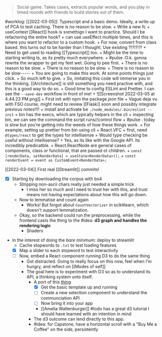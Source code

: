 > Social game. Takes cases, extracts popular words, and you play in timed rounds with friends to build stories out of them. 


#worklog:
[[2022-03-05]]: Typescript and a basic demo. Ideally, a write up of PCA to test caching. There is no reason to be slow.
	+ Write a new fc
		+ useContext [[React]] hook is somethign I want to practice. Should I be refactoring the entire hook? 
			+ can use useEffect multiple times, and this is where you want to refactor to a custom hook. 
		+ For now, convert from class based. this turns out to be harder than I thought. Use existing ?!?!?!?!
		+ Need to get used to reading [[Typescript]] too. 
			+ Might be the time to starting writing ts, as its pretty much everywhere.
			+ #pulse :O.k. gonna rewrite the wrapper to get my feet wet. Going to pee first. 
				+ There is no reason to be slow. 
				+ There is no reason to be slow. 
				+ There is no reason to be slow-----
				+ You are going to make this work. At some points things just click.
				+ So much left to give.
				+ So, imitating this code will immerse you in the thinking. [[Architecture]] is still something you need practive with, and this is a good way to do so. 
			+ Good time to config ESLint and Prettier. I can see the `--save-dev` workflow in front of me!
			+  ![[Screenshot 2022-03-05 at 4.44.23 PM.png]]
				+ First init with npm the package.json file
					+ Vague deja vu with FSO course, might need to review [[Flask]] soon and possibly integrate previous notes!!!!
					+ install and activate be `./node_modules/.bin/eslint --init`
						+ bin has the execs, which are typically helpers in the cli
						+ inspecting bin, we can see the command the script runs//control flow
				+ #pulse : today is slow but you're getting into the weeds of how these things work. 
					+ For example, setting up prettier from bin using cli
				+ React.VFC
					+ first, need `@types/react` to get the types for intellisense
						+ Would type checking be useful without intellisense?
							+ Yes, as its like with the Google API. Its incredibly predicatble.
						+ React.ReactNode are general cases of components, class or functional, that are passed ot children.
					+ `const [renderData, setRenderData] = useState<RenderData>();`
					+ `const renderEvent = event as CustomEvent<RenderData>;`


[[2022-03-04]] First real [[Streamlit]] commits!
+ [x] Starting by downloading the corpus with bs4
	+ Stripping non-ascii chars really just needed a simple trick
		+ I miss her so much and I need to trust her with this, and trust means not having expectations about how this will go down. 
	+ Now to lemmatise and count again
		+ Works! But forgot about `CountVectorizer` in scikitlearn, which doesn't support lemmatization. 
	+ Okay, so the backend could run the preprocessing, while the frontend casts the thing to the #idea: **d3 graph and handles the rendering logic**
		+ Shaders
+ In the interest of doing the *bare minimum*: deploy to streamlit
	+ Cache stopwords to `.txt` to test loading features
	+ [x] Map a slider to each stopword to test interactivity
	+ [ ] Now, embed a React component running D3 to do the same thing
		+ Got distracted. Going to really focus on this now, feel when I'm hungry, and reflect on [[Modes of self]]
		+ The goal here is to experiment with D3 so as to understand its API, a thinking system unto itself. 
			+ A port of this [thing](https://github.com/andfanilo/streamlit-d3-demo)
				+ [x] Get the basic template up and running
				+ [ ] Create a new selection component to understand the communciation API
				+ [ ] Now bring it into your app 
				+ [[Amelia Wattenburger]] #todo has a great d3 tutorial I should have learned with an intention in mind
			+ The d3 outcome can lend directly to this app. 
			+ #idea: for Capstone, have a horizontal scroll with a "Buy Me a Coffee" on the side, persistently
			  